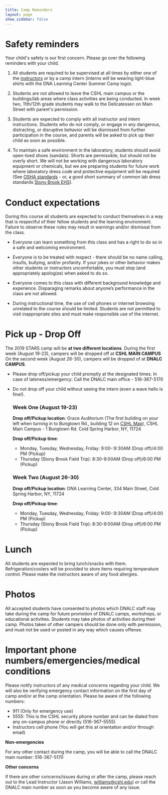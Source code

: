 ```yaml
---
title: Camp Reminders
layout: page
show_sidebar: false
---
```


# Safety reminders

Your child's safety is our first concern. Please go over the following reminders
with your child.

1. All students are required to be supervised at all times by either
one of the [instructors](https://jasonjwilliamsny.github.io/stars-2019/2019-instructors/) or
by a camp intern (interns will be wearing light-blue shirts with the
DNA Learning Center Summer Camp logo).

2. Students are not allowed to leave the CSHL main campus or the buildings/lab
areas where class activities are being conducted. In week two, 11th/12th grade
students may walk to the Delicatessen on Main Street with parent's permission.

3. Students are expected to comply with all instructor and intern instructions.
Students who do not comply, or engage in any dangerous, distracting, or disruptive
behavior will be dismissed from further participation in the course, and parents
will be asked to pick up their child as soon as possible.

4. To maintain a safe environment in the laboratory, students should avoid open-toed
shoes (sandals). Shorts are permissible, but should not be overly short. We will
not be working with dangerous laboratory equipment or chemicals, but we are preparing
students for future work where laboratory dress code and protective equipment
will be required (See [OSHA standards](https://www.osha.gov/Publications/laboratory/OSHA3404laboratory-safety-guidance.pdf) - or, a good short summary of common
lab dress standards [Stony Brook EHS](https://ehs.stonybrook.edu/programs/laboratory-safety/personal-protective-equipment/appropriate-clothing-laboratories.php)).


# Conduct expectations

During this course all students are expected to conduct themselves in a way that is respectful of their fellow students and the learning environment. Failure to observe these rules may result in warnings and/or dismissal from the class.

 - Everyone can learn something from this class and has a right to do so in a safe and welcoming environment.

 - Everyone is to be treated with respect - there should be no name calling, insults, bullying, and/or profanity. If your jokes or other behavior makes other students or instructors uncomfortable, you must stop (and appropriately apologize) when asked to do so.

  - Everyone comes to this class with different background knowledge and experience. Disparaging remarks about anyone’s performance in the class are not allowed.

  - During instructional time, the use of cell phones or internet browsing unrelated to the course should be limited. Students are not permitted to visit inappropriate sites and must make responsible use of the internet.


# Pick up - Drop Off

The 2019 STARS camp will be **at two different locations**. During the first
week (August 19-23), campers will be dropped off at **CSHL MAIN CAMPUS**
On the second week (August 26-30), campers will be dropped of at **DNALC CAMPUS**.

- Please drop off/pickup your child promptly at the designated times. In case of lateness/emergency: Call the DNALC main office - 516-367-5170

- Do not drop off your child without seeing the intern (even a wave hello is fine!).



  ### Week One (August 19-23)

  **Drop off/Pickup location**: Grace Auditorium (The first building on your left when turning in to Bungtown Rd., building 12 on [CSHL Map](https://www.cshl.edu/wp-content/uploads/2017/07/CampusMap_updated.pdf)), CSHL Main Campus - 1
  Bungtown Rd. Cold Spring Harbor, NY, 11724

  **Drop off/Pickup time**:
  - Monday, Tuesday, Wednesday, Friday: 9:00-:9:30AM (Drop off)/4:00 PM (Pickup)
  - Thursday (Stony Brook Field Trip): 8:30-9:00AM (Drop off)/6:00 PM (Pickup)

  ### Week Two (August 26-30)

  **Drop off/Pickup location**: DNA Learning Center, 334 Main Street, Cold Spring
  Harbor, NY, 11724

  **Drop off/Pickup time**:
  - Monday, Tuesday, Wednesday, Friday: 9:00-:9:30AM (Drop off)/4:00 PM (Pickup)
  - Thursday (Stony Brook Field Trip): 8:30-9:00AM (Drop off)/6:00 PM (Pickup)


# Lunch

All students are expected to bring lunch/snacks with them. Refrigeration/coolers
will be provided to store items requiring temperature control. Please make the
instructors aware of any food allergies.



# Photos

All accepted students have consented to photos which DNALC staff may take during
the camp for future promotion of DNALC camps, workshops, or educational activities.
Students may take photos of activities during their camp. Photos taken of other
campers should be done only with permission, and must not be used or posted in
any way which causes offense.

# Important phone numbers/emergencies/medical conditions

Please notify instructors of any medical concerns regarding your child. We will
also be verifying emergency contact information on the first day of camp and/or
at the camp orientation. Please be aware of the following numbers:

- 911 (Only for emergency use)
- 5555: This is the CSHL security phone number and can be dialed from any on-campus phone
  or directly (516-367-5555)
- Instructors cell phone (You will get this at orientation and/or through email)

**Non-emergencies**

For any other contact during the camp, you will be able to call the DNALC
main number: 516-367-5170

**Other concerns**

If there are other concerns/issues during or after the camp, please reach out
to the Lead Instructor (Jason Williams, [williams@cshl.edu](mailto:williams@cshl.edu)) or
call the DNALC main number as soon as you become aware of any issue.
